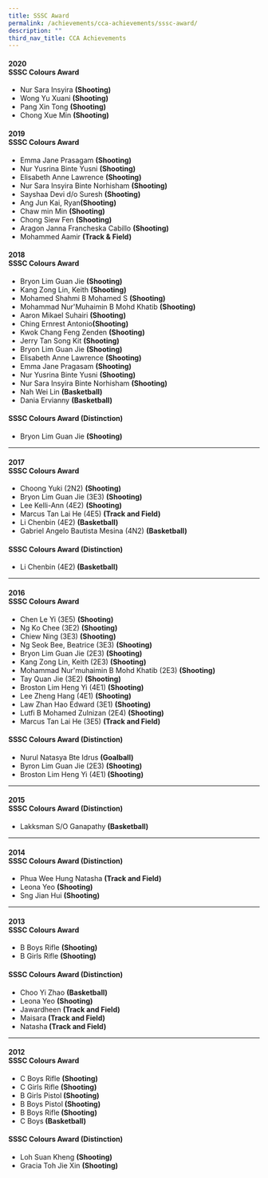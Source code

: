 ```yaml
---
title: SSSC Award
permalink: /achievements/cca-achievements/sssc-award/
description: ""
third_nav_title: CCA Achievements
---
```

<h4>2020<br><strong>SSSC Colours Award</strong></h4>
<ul>
<li>Nur Sara Insyira <strong>(Shooting)</strong></li>
<li>Wong Yu Xuani <strong>(Shooting)</strong></li>
<li>Pang Xin Tong <strong>(Shooting)</strong></li>
<li>Chong Xue Min <strong>(Shooting)</strong></li>
</ul>

<h4>2019<br><strong>SSSC Colours Award</strong></h4>
<ul>
<li>Emma Jane Prasagam <strong>(Shooting)</strong></li>
<li>Nur Yusrina Binte Yusni <strong>(Shooting)</strong></li>
<li>Elisabeth Anne Lawrence <strong>(Shooting)</strong></li>
<li>Nur Sara Insyira Binte Norhisham <strong>(Shooting)</strong></li>
<li>Sayshaa Devi d/o Suresh <strong>(Shooting)</strong></li>
<li>Ang Jun Kai, Ryan<strong>(Shooting)</strong></li>
<li>Chaw min Min <strong>(Shooting)</strong></li>
<li>Chong Siew Fen <strong>(Shooting)</strong></li>
<li>Aragon Janna Francheska Cabillo <strong>(Shooting)</strong></li>
<li>Mohammed Aamir <strong>(Track &amp; Field)</strong></li>
</ul>

<h4>2018<br><strong>SSSC Colours Award</strong></h4>
<ul>
<li>Bryon Lim Guan Jie <strong>(Shooting)</strong></li>
<li>Kang Zong Lin, Keith <strong>(Shooting)</strong></li>
<li>Mohamed Shahmi B Mohamed S <strong>(Shooting)</strong></li>
<li>Mohammad Nur'Muhaimin B Mohd Khatib <strong>(Shooting)</strong></li>
<li>Aaron Mikael Suhairi <strong>(Shooting)</strong></li>
<li>Ching Ernrest Antonio<strong>(Shooting)</strong></li>
<li>Kwok Chang Feng Zenden <strong>(Shooting)</strong></li>
<li>Jerry Tan Song Kit <strong>(Shooting)</strong></li>
<li>Bryon Lim Guan Jie <strong>(Shooting)</strong></li>
<li>Elisabeth Anne Lawrence <strong>(Shooting)</strong></li>
<li>Emma Jane Pragasam <strong>(Shooting)</strong></li>
<li>Nur Yusrina Binte Yusni <strong>(Shooting)</strong></li>
<li>Nur Sara Insyira Binte Norhisham <strong>(Shooting)</strong></li>
<li>Nah Wei Lin <strong>(Basketball)</strong></li>
<li>Dania Ervianny <strong>(Basketball)</strong></li>
</ul>
<h4><strong>SSSC Colours Award (Distinction)</strong></h4>
<ul>
<li>Bryon Lim Guan Jie <strong>(Shooting)</strong></li>
</ul><hr>

<h4>2017<br><strong>SSSC Colours Award</strong></h4>
<ul>
<li>Choong Yuki (2N2)&nbsp;<strong>(Shooting)</strong></li>
<li>Bryon Lim Guan Jie (3E3)&nbsp;<strong>(Shooting)</strong></li>
<li>Lee Kelli-Ann (4E2)&nbsp;<strong>(Shooting)</strong></li>
<li>Marcus Tan Lai He (4E5)&nbsp;<strong>(Track and Field)</strong></li>
<li>Li Chenbin (4E2)&nbsp;<strong>(Basketball)</strong></li>
<li>Gabriel Angelo Bautista Mesina (4N2)&nbsp;<strong>(Basketball)</strong></li>
</ul>
<h4><strong>SSSC Colours Award (Distinction)</strong></h4>
<ul>
<li>Li Chenbin (4E2)<strong>&nbsp;(Basketball)</strong></li>
</ul><hr>
<h4>2016<br><strong>SSSC Colours Award</strong></h4>
<ul>
<li>Chen Le Yi (3E5)&nbsp;<strong>(Shooting)</strong></li>
<li>Ng Ko Chee (3E2)&nbsp;<strong>(Shooting)</strong></li>
<li>Chiew Ning (3E3)&nbsp;<strong>(Shooting)</strong></li>
<li>Ng Seok Bee, Beatrice (3E3)&nbsp;<strong>(Shooting)</strong></li>
<li>Bryon Lim Guan Jie (2E3)&nbsp;<strong>(Shooting)</strong></li>
<li>Kang Zong Lin, Keith (2E3)&nbsp;<strong>(Shooting)</strong></li>
<li>Mohammad Nur'muhaimin B Mohd Khatib (2E3)&nbsp;<strong>(Shooting)</strong></li>
<li>Tay Quan Jie (3E2)&nbsp;<strong>(Shooting)</strong></li>
<li>Broston Lim Heng Yi (4E1)&nbsp;<strong>(Shooting)</strong></li>
<li>Lee Zheng Hang (4E1)&nbsp;<strong>(Shooting)</strong></li>
<li>Law Zhan Hao Edward (3E1)&nbsp;<strong>(Shooting)</strong></li>
<li>Lutfi B Mohamed Zulnizan (2E4)&nbsp;<strong>(Shooting)</strong></li>
<li>Marcus Tan Lai He (3E5)&nbsp;<strong>(Track and Field)</strong></li>
</ul>
<h4><strong>SSSC Colours Award (Distinction)</strong></h4>
<ul>
<li>Nurul Natasya Bte Idrus&nbsp;<strong>(Goalball)</strong></li>
<li>Byron Lim Guan Jie (2E3)&nbsp;<strong>(Shooting)</strong></li>
<li>Broston Lim Heng Yi (4E1)<strong>&nbsp;(Shooting)</strong></li>
</ul><hr>
<h4>2015<br><strong>SSSC Colours Award (Distinction)</strong></h4>
<ul>
<li>Lakksman S/O Ganapathy&nbsp;<strong>(Basketball)</strong></li>
</ul><hr>
<h4>2014<br><strong>SSSC Colours Award (Distinction)</strong></h4>
<ul>
<li>Phua Wee Hung Natasha&nbsp;<strong>(Track and Field)</strong></li>
<li>Leona Yeo&nbsp;<strong>(Shooting)</strong></li>
<li>Sng Jian Hui&nbsp;<strong>(Shooting)</strong></li>
</ul><hr>
<h4>2013<br><strong>SSSC Colours Award</strong></h4>
<div>
<ul>
<li>B Boys Rifle&nbsp;<strong>(Shooting)</strong></li>
<li>B Girls Rifle&nbsp;<strong>(Shooting)</strong></li>
</ul>
<h4><strong>SSSC Colours Award (Distinction)</strong></h4>
<ul>
<li>Choo Yi Zhao&nbsp;<strong>(Basketball)</strong></li>
<li>Leona Yeo&nbsp;<strong>(Shooting)</strong></li>
<li>Jawardheen&nbsp;<strong>(Track and Field)</strong></li>
<li>Maisara<strong>&nbsp;(Track and Field)</strong></li>
<li>Natasha<strong>&nbsp;(Track and Field)</strong></li>
</ul><hr><h4>2012<br><strong>SSSC Colours Award</strong></h4>
<ul>
<li>C Boys Rifle&nbsp;<strong>(Shooting)</strong></li>
<li>C Girls Rifle&nbsp;<strong>(Shooting)</strong></li>
<li>B Girls Pistol<strong>&nbsp;(Shooting)</strong></li>
<li>B Boys Pistol<strong>&nbsp;(Shooting)</strong></li>
<li>B Boys Rifle<strong>&nbsp;(Shooting)</strong></li>
<li>C Boys<strong>&nbsp;(Basketball)</strong></li>
</ul>
<h4><strong>SSSC Colours Award (Distinction)</strong></h4>
<ul>
<li>Loh Suan Kheng&nbsp;<strong>(Shooting)</strong></li>
<li>Gracia Toh Jie Xin&nbsp;<strong>(Shooting)</strong></li>
</ul>
</div>